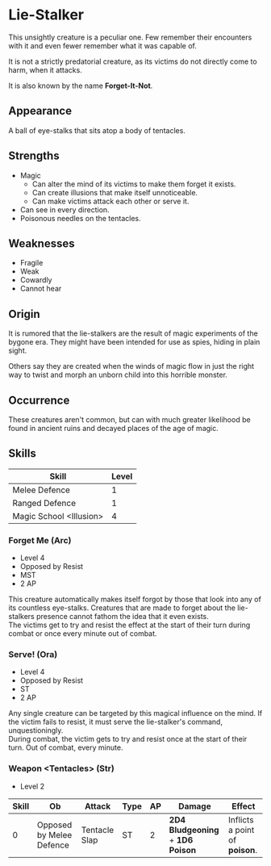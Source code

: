 # Lie-Stalker
This unsightly creature is a peculiar one. Few remember their encounters with it and even fewer remember what it was capable of. 

It is not a strictly predatorial creature, as its victims do not directly come to harm, when it attacks. 

It is also known by the name **Forget-It-Not**. 

## Appearance
A ball of eye-stalks that sits atop a body of tentacles. 

## Strengths
* Magic
  * Can alter the mind of its victims to make them forget it exists. 
  * Can create illusions that make itself unnoticeable. 
  * Can make victims attack each other or serve it. 
* Can see in every direction. 
* Poisonous needles on the tentacles. 

## Weaknesses
* Fragile
* Weak
* Cowardly
* Cannot hear

## Origin
It is rumored that the lie-stalkers are the result of magic experiments of the bygone era. They might have been intended for use as spies, hiding in plain sight. 

Others say they are created when the winds of magic flow in just the right way to twist and morph an unborn child into this horrible monster. 

## Occurrence
These creatures aren't common, but can with much greater likelihood be found in ancient ruins and decayed places of the age of magic. 

## Skills
| Skill                    | Level | 
| ------------------------ | ----- | 
| Melee Defence            | 1     | 
| Ranged Defence           | 1     | 
| Magic School \<Illusion\>| 4     | 

### Forget Me (Arc)
* Level 4
* Opposed by Resist
* MST
* 2 AP

This creature automatically makes itself forgot by those that look into any of its countless eye-stalks. Creatures that are made to forget about the lie-stalkers presence cannot fathom the idea that it even exists. <br> 
The victims get to try and resist the effect at the start of their turn during combat or once every minute out of combat. 

### Serve! (Ora)
* Level 4
* Opposed by Resist
* ST
* 2 AP

Any single creature can be targeted by this magical influence on the mind. If the victim fails to resist, it must serve the lie-stalker's command, unquestioningly. <br>
During combat, the victim gets to try and resist once at the start of their turn. Out of combat, every minute. 

### Weapon \<Tentacles\> (Str)
* Level 2

| Skill | **Ob** | Attack | Type | AP | Damage | Effect |
| ----- | ------ | ------ | ---- | -- | ------ | ------ |
| 0 | Opposed by Melee Defence | Tentacle Slap | ST | 2 | **2D4** **Bludgeoning** + **1D6** **Poison** | Inflicts a point of **poison**. |
